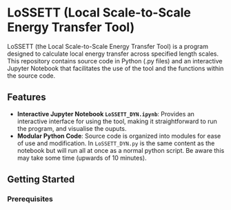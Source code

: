 # LoSSETT (Local Scale-to-Scale Energy Transfer Tool)

LoSSETT (the Local Scale-to-Scale Energy Transfer Tool) is a program designed to calculate local energy transfer across specified length scales. This repository contains source code in Python (.py files) and an interactive Jupyter Notebook that facilitates the use of the tool and the functions within the source code.

## Features

- **Interactive Jupyter Notebook `LoSSETT_DYN.ipynb`**: Provides an interactive interface for using the tool, making it straightforward to run the program, and visualise the ouputs.
- **Modular Python Code**: Source code is organized into modules for ease of use and modification. In `LoSSETT_DYN.py` is the same content as the notebook but will run all at once as a normal python script. Be aware this may take some time (upwards of 10 minutes).

## Getting Started

### Prerequisites
